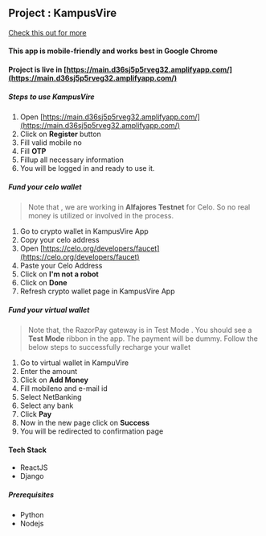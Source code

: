 ## Project : KampusVire

[Check this out for more](https://raw.githubusercontent.com/KampusVire/KampusVire/main/resource_github/KampusVire.pdf)

#### This app is mobile-friendly and works best in Google Chrome

#### Project is live in [https://main.d36sj5p5rveg32.amplifyapp.com/](https://main.d36sj5p5rveg32.amplifyapp.com/)


##### Steps to use KampusVire
1.  Open [https://main.d36sj5p5rveg32.amplifyapp.com/](https://main.d36sj5p5rveg32.amplifyapp.com/)
2.  Click on **Register** button
3.  Fill valid mobile no
4.  Fill **OTP**
5.  Fillup all necessary information
6.  You will be logged in and ready to use it.

##### Fund your celo wallet
> Note that , we are working in **Alfajores Testnet** for Celo. So no real money is utilized or involved in the process.


1. Go to crypto wallet in KampusVire App
2. Copy your celo address
3. Open [https://celo.org/developers/faucet](https://celo.org/developers/faucet)
4. Paste your Celo Address
5. Click on **I'm not a robot**
6. Click on **Done**
7. Refresh crypto wallet page in KampusVire App

##### Fund your virtual wallet
> Note that, the RazorPay gateway is in Test Mode . You should see a **Test Mode** ribbon in the app. The payment will be dummy. Follow the below steps to successfully recharge your wallet

1. Go to virtual wallet in KampuVire
2. Enter the amount
3. Click on **Add Money**
4. Fill mobileno and e-mail id
5. Select NetBanking
6. Select any bank
7. Click **Pay**
8. Now in the new page click on **Success**
9. You will be redirected to confirmation page



#### Tech Stack
- ReactJS
- Django

##### Prerequisites
- Python
- Nodejs






